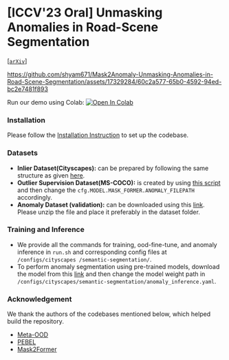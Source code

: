 # [**ICCV'23 Oral**] Unmasking Anomalies in Road-Scene Segmentation 
[[`arXiv`](https://arxiv.org/abs/2307.13316)]


https://github.com/shyam671/Mask2Anomaly-Unmasking-Anomalies-in-Road-Scene-Segmentation/assets/17329284/60c2a577-65b0-4592-94ed-bc2e7481f893


Run our demo using Colab: [![Open In Colab](https://colab.research.google.com/assets/colab-badge.svg)](https://colab.research.google.com/drive/1iMF5lWj3J8zlIJFkekXC3ipQo2semJfL?usp=sharing)

### Installation
Please follow the [Installation Instruction](https://github.com/facebookresearch/Mask2Former/blob/main/INSTALL.md) to set up the codebase.

### Datasets
* **Inlier Dataset(Cityscapes):** can be prepared by following the same structure as given [here](https://github.com/facebookresearch/Mask2Former/blob/main/datasets/README.md).
* **Outlier Supervision Dataset(MS-COCO):** is created by using [this script](https://github.com/robin-chan/meta-ood/blob/master/preparation/prepare_coco_segmentation.py) and then change the ``cfg.MODEL.MASK_FORMER.ANOMALY_FILEPATH`` accordingly.
* **Anomaly Dataset (validation):** can be downloaded using this [link](https://drive.google.com/file/d/1r2eFANvSlcUjxcerjC8l6dRa0slowMpx/view?usp=share_link). Please unzip the file and place it preferably in the dataset folder.

### Training and Inference

* We provide all the commands for training, ood-fine-tune, and anomaly inference in ``run.sh`` and corresponding config files at ``/configs/cityscapes
/semantic-segmentation/``.
* To perform anomaly segmentation using pre-trained models, download the model from this [link](https://drive.google.com/file/d/1mlLYq8ADU7hDyKQdzCtXAkMb7tKIPO-H/view?usp=share_link) and then change the model weight path in ``/configs/cityscapes/semantic-segmentation/anomaly_inference.yaml``.

### Acknowledgement

We thank the authors of the codebases mentioned below, which helped build the repository.
* [Meta-OOD](https://github.com/robin-chan/meta-ood)
* [PEBEL](https://github.com/tianyu0207/PEBAL/)
* [Mask2Former](https://github.com/facebookresearch/Mask2Former/tree/main)


